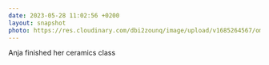 ```yaml
---
date: 2023-05-28 11:02:56 +0200
layout: snapshot
photo: https://res.cloudinary.com/dbi2zounq/image/upload/v1685264567/omiw57vpjne6scghjjo1.jpg
---
```

Anja finished her ceramics class
